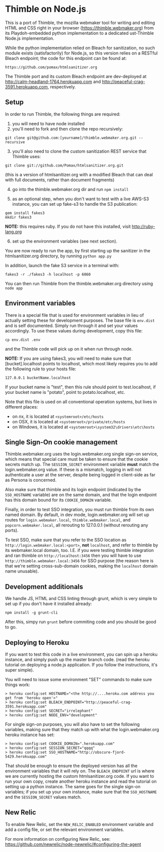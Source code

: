 Thimble on Node.js
==================

This is a port of Thimble, the mozilla webmaker tool for writing and editing
HTML and CSS right in your browser (https://thimble.webmaker.org) from its
Playdoh-embedded python implementation to a dedicated ust-Thimble Node.js
implementation.

While the python implementation relied on Bleach for sanitization, no such
module exists (satisfactorily) for Node.js, so this version relies on a
RESTful Bleach endpoint; the code for this endpoint can be found at:

```
https://github.com/pomax/htmlsanitizer.org
```

The Thimble port and its custom Bleach endpoint are dev-deployed at
http://calm-headland-1764.herokuapp.com and http://peaceful-crag-3591.herokuapp.com,
respectively.

Setup
-----

In order to run Thimble, the following things are required:

1) you will need to have node installed
2) you'll need to fork and then clone the repo recursively:

```
git clone git@github.com:[yourname]/thimble.webmaker.org.git --recursive
```

3) you'll also need to clone the custom sanitization REST service that Thimble uses:

```
git clone git://github.com/Pomax/htmlsanitizer.org.git
```
(this is a version of htmlsanitizer.org with a modified Bleach that can deal with
full documents, rather than document fragments)

4) go into the thimble.webmaker.org dir and run ```npm install```

5) as an optional step, when you don't want to test with a live AWS-S3 instance, you
can set up fake-s3 to handle the S3 publication:

```
gem install fakes3
mkdir fakes3
```

**NOTE:** this requires ruby. If you do not have this installed, visit http://ruby-lang.org

6) set up the environment variables (see next section).

You are now ready to run the app, by first starting up the sanitizer in the
htmlsanitizer.org directory, by running ```python app.py```

In addition, launch the fake S3 service in a terminal with:

```
fakes3 -r ./fakes3 -h localhost -p 6060
```

You can then run Thimble from the thimble.webmaker.org directory using
```node app```

Environment variables
---------------------

There is a special file that is used for environment variables in lieu of
actually setting these for development purposes. The base file is
```env.dist``` and is self documented. Simply run through it and set your
values accordingly. To use these values during development, copy this
file:

```
cp env.dist .env
```

and the Thimble code will pick up on it when run through node.

**NOTE:** If you are using fakes3, you will need to make sure that
[bucket].localhost points to localhost, which most likely requires
you to add the following rule to your hosts file:

```
127.0.0.1 bucketName.localhost
```

If your bucket name is "test", then this rule should point to
test.localhost, if your bucket name is "potato", point to potato.localhost,
etc.

Note that this file is used on all conventional operation systems, but
lives in different places:

* on *n*x, it is located at ```<systemroot>/etc/hosts```
* on OSX, it is located at ```<systemroot>/private/etc/hosts```
* on Windows, it is located at ```<systemroot>\system32\drivers\etc\hosts```

Single Sign-On cookie management
--------------------------------

Thimble.webmaker.org uses the login.webmaker.org single sign-on service, which
means that special care must be taken to ensure that the cookie secrets match
up. The `SESSION_SECRET` environment variable **must** match the
login.webmaker.org value. If these is a mismatch, logging in will not
authenticate a user at the server, despite being logged in client-side as far
as Persona is concerned.

Also make sure that thimble and its login endpoint (indicated by the
`SSO_HOSTNAME` variable) are on the same domain, and that the login endpoint
has this domain bound for its `COOKIE_DOMAIN` variable.

Finally, in order to test SSO integration, you must run thimble from its own
named domain. By default, in dev mode, login.webmaker.org will set up routes for
`login.webmaker.local`, `thimble.webmaker.local`, and `popcorn.webmaker.local`, all rerouting to 127.0.0.1 (without rerouting any ports).

To test SSO, make sure that you refer to the SSO location as
`http://login.webmaker.local:<port>`, **not** `localhost`, and refer to
thimble by its webmaker.local domain, too. I.E. if you were testing thimble
integration and ran thimble on `http://localhost:3456` then you will have
to use `http://thimble.webmaker.local:3456` for SSO purpose (the reason
here is that we're setting cross-sub-domain cookies, making the `localhost`
domain name unusable).

Development additionals
-----------------------

We handle JS, HTML and CSS linting through grunt, which is very simple
to set up if you don't have it installed already:

```npm install -g grunt-cli```

After this, simpy run ```grunt``` before commiting code and you should
be good to go.

Deploying to Heroku
-------------------

If you want to test this code in a live environment, you can spin up a
heroku instance, and simply push up the master branch code. (read
the heroku tutorial on deploying a node.js application. If you follow
the instructions, it's super simple).

You will need to issue some environment "SET" commands to make sure
things work:

```
> heroku config:set HOSTNAME="<the http://....heroku.com address you get from 'heroku open'>"
> heroku config:set BLEACH_ENDPOINT="http://peaceful-crag-3591.herokuapp.com"
> heroku config:set SECRET="irrelephant"
> heroku config:set NODE_ENV="development"
```

For single sign-on purposes, you will also have to set the following variables,
making sure that they match up with what the login.webmaker.org heroku instance
has set:

```
> heroku config:set COOKIE_DOMAIN=".herokuapp.com"
> heroku config:set SESSION_SECRET="qqqq"
> heroku config:set SSO_HOSTNAME="http://obscure-fjord-5429.herokuapp.com"
```

That should be enough to ensure the deployed version has all the environment
variables that it will rely on. The `BLEACH_ENDPOINT` url is where we are
currently hosting the custom htmlsanitizer.org code. If you want to run
your own copy, create another heroku instance and read the tutorial on
setting up a python instance. The same goes for the single sign-on variables;
if you set up your own instance, make sure that the `SSO_HOSTNAME` and
the `SESSION_SECRET` values match.

New Relic
---------

To enable New Relic, set the `NEW_RELIC_ENABLED` environment variable and add a config file, or set the relevant environment variables.

For more information on configuring New Relic, see: https://github.com/newrelic/node-newrelic/#configuring-the-agent
